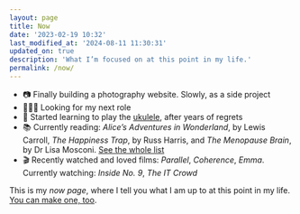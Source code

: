 ```yaml
---
layout: page
title: Now
date: '2023-02-19 10:32'
last_modified_at: '2024-08-11 11:30:31'
updated_on: true
description: 'What I’m focused on at this point in my life.'
permalink: /now/
---
```

<ul class="mb-5">
  <li class="border-bottom mt-2">📷 Finally building a photography website. Slowly, as a side project</li>
  <li class="border-bottom mt-2">👩🏻‍💻 Looking for my next role</li>
  <li class="border-bottom mt-2">🎼 Started learning to play the <a href="{{ site.url }}/tag/ukulele/">ukulele</a>, after years of regrets</li>
  <!-- <li class="border-bottom mt-2">🧶 Finished knitting a pair of fingerless mittens, started a hat</li> -->
  <li class="border-bottom mt-2">📚 Currently reading: <em>Alice’s Adventures in Wonderland</em>, by Lewis Carroll, <em>The Happiness Trap</em>, by Russ Harris, and <em>The Menopause Brain</em>, by Dr Lisa Mosconi. <a href="{{ site.url }}/books/books-im-reading/">See the whole list</a></li>
  <li class="border-bottom mt-2">🎬 Recently watched and loved films: <em>Parallel</em>, <em>Coherence</em>, <em>Emma</em>. Currently watching: <em>Inside No. 9</em>, <em>The IT Crowd</em></li>
  <!-- <li class="border-bottom mt-2">🕹️ Playing: <em>Stardew Valley</em>, <em>Saltsea Chronicles</em>. <a href="{{ site.url }}/personal/videogames-im-playing/#current">See the whole list</a></li> -->
</ul>

This is my *now page*, where I tell you what I am up to at this point in my life. [You can make one, too](https://nownownow.com/about).